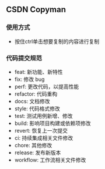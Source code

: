 ## CSDN Copyman

### 使用方式
- 按住ctrl单击想要复制的内容进行复制

### 代码提交规范
- feat: 新功能、新特性
- fix: 修改 bug
- perf: 更改代码，以提高性能
- refactor: 代码重构
- docs: 文档修改
- style: 代码格式修改
- test: 测试用例新增、修改
- build: 影响项目构建或依赖项修改
- revert: 恢复上一次提交
- ci: 持续集成相关文件修改
- chore: 其他修改
- release: 发布新版本
- workflow: 工作流相关文件修改
